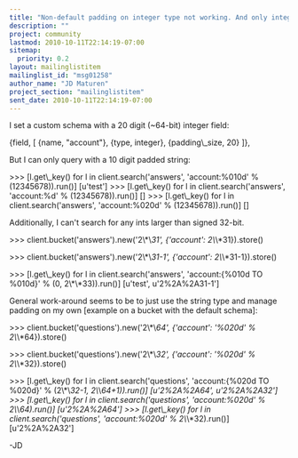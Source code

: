 ```yaml
---
title: "Non-default padding on integer type not working. And only integer	type only works with signed 32-bit ints?"
description: ""
project: community
lastmod: 2010-10-11T22:14:19-07:00
sitemap:
  priority: 0.2
layout: mailinglistitem
mailinglist_id: "msg01258"
author_name: "JD Maturen"
project_section: "mailinglistitem"
sent_date: 2010-10-11T22:14:19-07:00
---
```



I set a custom schema with a 20 digit (~64-bit) integer field:

{field, [
{name, "account"},
{type, integer},
{padding\\_size, 20}
]},

But I can only query with a 10 digit padded string:

&gt;&gt;&gt; [l.get\\_key() for l in client.search('answers', 'account:%010d' %
(12345678)).run()]
[u'test']
&gt;&gt;&gt; [l.get\\_key() for l in client.search('answers', 'account:%d' %
(12345678)).run()]
[]
&gt;&gt;&gt; [l.get\\_key() for l in client.search('answers', 'account:%020d' %
(12345678)).run()]
[]

Additionally, I can't search for any ints larger than signed 32-bit.

&gt;&gt;&gt; client.bucket('answers').new('2\\*\\*31', {'account': 2\\*\\*31}).store()

&gt;&gt;&gt; client.bucket('answers').new('2\\*\\*31-1', {'account': 2\\*\\*31-1}).store()

&gt;&gt;&gt; [l.get\\_key() for l in client.search('answers', 'account:{%010d TO
%010d}' % (0, 2\\*\\*33)).run()]
[u'test', u'2%2A%2A31-1']

General work-around seems to be to just use the string type and manage
padding on my own [example on a bucket with the default schema]:

&gt;&gt;&gt; client.bucket('questions').new('2\\*\\*64', {'account': '%020d' %
2\\*\\*64}).store()

&gt;&gt;&gt; client.bucket('questions').new('2\\*\\*32', {'account': '%020d' %
2\\*\\*32}).store()

&gt;&gt;&gt; [l.get\\_key() for l in client.search('questions', 'account:{%020d TO
%020d}' % (2\\*\\*32-1, 2\\*\\*64+1)).run()]
[u'2%2A%2A64', u'2%2A%2A32']
&gt;&gt;&gt; [l.get\\_key() for l in client.search('questions', 'account:%020d' %
2\\*\\*64).run()]
[u'2%2A%2A64']
&gt;&gt;&gt; [l.get\\_key() for l in client.search('questions', 'account:%020d' %
2\\*\\*32).run()]
[u'2%2A%2A32']

-JD

